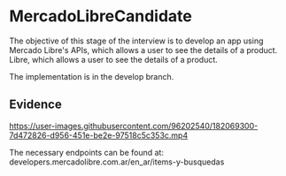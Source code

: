 # MercadoLibreCandidate

The objective of this stage of the interview is to develop an app using Mercado Libre's APIs, which allows a user to see the details of a product. Libre, which allows a user to see the details of a product.

The implementation is in the develop branch.

## Evidence
https://user-images.githubusercontent.com/96202540/182069300-7d472826-d956-451e-be2e-97518c5c353c.mp4

The necessary endpoints can be found at:
developers.mercadolibre.com.ar/en_ar/items-y-busquedas
